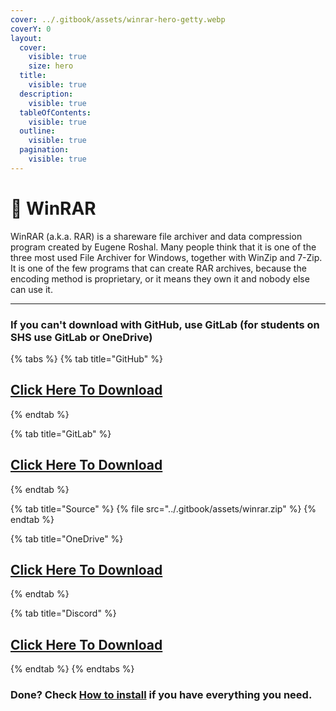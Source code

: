```yaml
---
cover: ../.gitbook/assets/winrar-hero-getty.webp
coverY: 0
layout:
  cover:
    visible: true
    size: hero
  title:
    visible: true
  description:
    visible: true
  tableOfContents:
    visible: true
  outline:
    visible: true
  pagination:
    visible: true
---
```


# 📁 WinRAR

WinRAR (a.k.a. RAR) is a shareware file archiver and data compression program created by Eugene Roshal. Many people think that it is one of the three most used File Archiver for Windows, together with WinZip and 7-Zip. It is one of the few programs that can create RAR archives, because the encoding method is proprietary, or it means they own it and nobody else can use it.

***

### If you can't download with GitHub, use GitLab (for students on SHS use GitLab or OneDrive)

{% tabs %}
{% tab title="GitHub" %}
## [Click Here To Download](https://github.com/golfista/fountaine/raw/main/apps/winrar.zip)
{% endtab %}

{% tab title="GitLab" %}
## [Click Here To Download](https://gitlab.com/fozalors/fountaine/-/raw/main/apps/winrar.zip?ref\_type=heads)
{% endtab %}

{% tab title="Source" %}
{% file src="../.gitbook/assets/winrar.zip" %}
{% endtab %}

{% tab title="OneDrive" %}
## [Click Here To Download](https://1drv.ms/u/s!AkX2q12uku0fgfBw55o4a5eFrbS5PQ?e=nt1PI3)
{% endtab %}

{% tab title="Discord" %}
## [Click Here To Download](https://cdn.discordapp.com/attachments/1113994556787146843/1150911979259703366/winrar.zip)
{% endtab %}
{% endtabs %}

### Done? Check [How to install](../how-to-install/) if you have everything you need.
